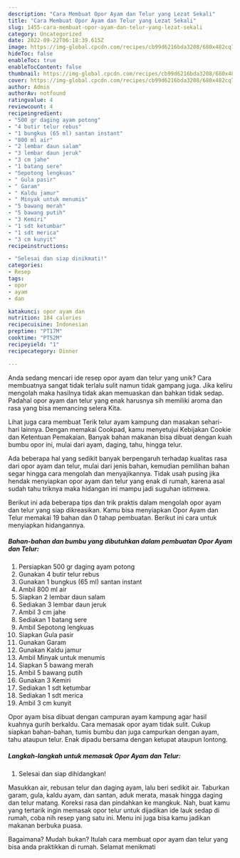 ```yaml
---
description: "Cara Membuat Opor Ayam dan Telur yang Lezat Sekali"
title: "Cara Membuat Opor Ayam dan Telur yang Lezat Sekali"
slug: 1455-cara-membuat-opor-ayam-dan-telur-yang-lezat-sekali
category: Uncategorized
date: 2022-09-22T06:18:39.615Z
image: https://img-global.cpcdn.com/recipes/cb99d6216bda3208/680x482cq70/opor-ayam-dan-telur-foto-resep-utama.jpg
hideToc: false
enableToc: true
enableTocContent: false
thumbnail: https://img-global.cpcdn.com/recipes/cb99d6216bda3208/680x482cq70/opor-ayam-dan-telur-foto-resep-utama.jpg
cover: https://img-global.cpcdn.com/recipes/cb99d6216bda3208/680x482cq70/opor-ayam-dan-telur-foto-resep-utama.jpg
author: Admin
authorAv: notfound
ratingvalue: 4
reviewcount: 4
recipeingredient:
- "500 gr daging ayam potong"
- "4 butir telur rebus"
- "1 bungkus (65 ml) santan instant"
- "800 ml air"
- "2 lembar daun salam"
- "3 lembar daun jeruk"
- "3 cm jahe"
- "1 batang sere"
- "Sepotong lengkuas"
- " Gula pasir"
- " Garam"
- " Kaldu jamur"
- " Minyak untuk menumis"
- "5 bawang merah"
- "5 bawang putih"
- "3 Kemiri"
- "1 sdt ketumbar"
- "1 sdt merica"
- "3 cm kunyit"
recipeinstructions:

- "Selesai dan siap dinikmati!"
categories:
- Resep
tags:
- opor
- ayam
- dan

katakunci: opor ayam dan 
nutrition: 184 calories
recipecuisine: Indonesian
preptime: "PT17M"
cooktime: "PT52M"
recipeyield: "1"
recipecategory: Dinner

---
```





Anda sedang mencari ide resep opor ayam dan telur yang unik? Cara membuatnya sangat tidak terlalu sulit namun tidak gampang juga. Jika keliru mengolah maka hasilnya tidak akan memuaskan dan bahkan tidak sedap. Padahal opor ayam dan telur yang enak harusnya sih memiliki aroma dan rasa yang bisa memancing selera Kita.





Lihat juga cara membuat Terik telur ayam kampung dan masakan sehari-hari lainnya. Dengan memakai Cookpad, kamu menyetujui Kebijakan Cookie dan Ketentuan Pemakaian. Banyak bahan makanan bisa dibuat dengan kuah bumbu opor ini, mulai dari ayam, daging, tahu, hingga telur.

Ada beberapa hal yang sedikit banyak berpengaruh terhadap kualitas rasa dari opor ayam dan telur, mulai dari jenis bahan, kemudian pemilihan bahan segar hingga cara mengolah dan menyajikannya. Tidak usah pusing jika hendak menyiapkan opor ayam dan telur yang enak di rumah, karena asal sudah tahu triknya maka hidangan ini mampu jadi suguhan istimewa.






Berikut ini ada beberapa tips dan trik praktis dalam mengolah opor ayam dan telur yang siap dikreasikan. Kamu bisa menyiapkan Opor Ayam dan Telur memakai 19 bahan dan 0 tahap pembuatan. Berikut ini cara untuk menyiapkan hidangannya.

<!--inarticleads1-->

##### Bahan-bahan dan bumbu yang dibutuhkan dalam pembuatan Opor Ayam dan Telur:

1. Persiapkan 500 gr daging ayam potong
1. Gunakan 4 butir telur rebus
1. Gunakan 1 bungkus (65 ml) santan instant
1. Ambil 800 ml air
1. Siapkan 2 lembar daun salam
1. Sediakan 3 lembar daun jeruk
1. Ambil 3 cm jahe
1. Sediakan 1 batang sere
1. Ambil Sepotong lengkuas
1. Siapkan  Gula pasir
1. Gunakan  Garam
1. Gunakan  Kaldu jamur
1. Ambil  Minyak untuk menumis
1. Siapkan 5 bawang merah
1. Ambil 5 bawang putih
1. Gunakan 3 Kemiri
1. Sediakan 1 sdt ketumbar
1. Sediakan 1 sdt merica
1. Ambil 3 cm kunyit


Opor ayam bisa dibuat dengan campuran ayam kampung agar hasil kuahnya gurih berkaldu. Cara memasak opor ayam tidak sulit. Cukup siapkan bahan-bahan, tumis bumbu dan juga campurkan dengan ayam, tahu ataupun telur. Enak dipadu bersama dengan ketupat ataupun lontong. 

<!--inarticleads2-->

##### Langkah-langkah untuk memasak Opor Ayam dan Telur:


1. Selesai dan siap dihidangkan!

Masukkan air, rebusan telur dan daging ayam, lalu beri sedikit air. Taburkan garam, gula, kaldu ayam, dan santan, aduk merata, masak hingga daging dan telur matang. Koreksi rasa dan pindahkan ke mangkuk. Nah, buat kamu yang tertarik ingin memasak opor telur untuk dijadikan ide lauk sedap di rumah, coba nih resep yang satu ini. Menu ini juga bisa kamu jadikan makanan berbuka puasa. 

Bagaimana? Mudah bukan? Itulah cara membuat opor ayam dan telur yang bisa anda praktikkan di rumah. Selamat menikmati
